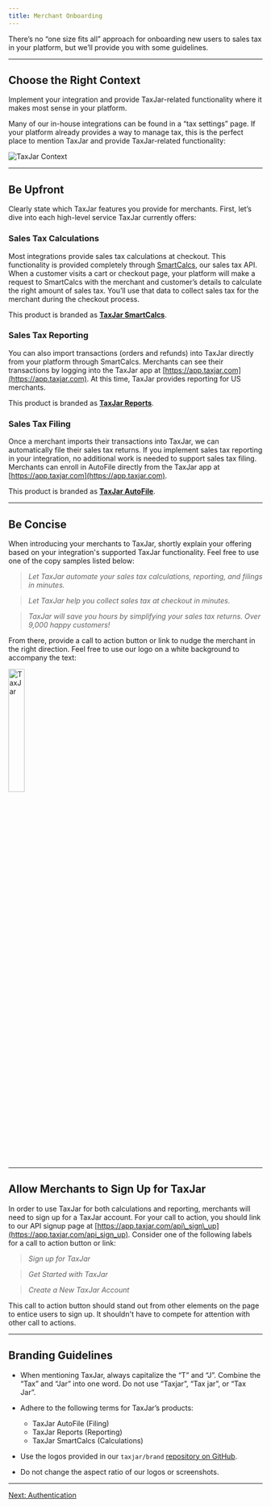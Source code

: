 ```yaml
---
title: Merchant Onboarding
---
```


There’s no “one size fits all” approach for onboarding new users to sales tax in your platform, but we’ll provide you with some guidelines.

---

## Choose the Right Context

Implement your integration and provide TaxJar-related functionality where it makes most sense in your platform.

Many of our in-house integrations can be found in a “tax settings” page. If your platform already provides a way to manage tax, this is the perfect place to mention TaxJar and provide TaxJar-related functionality:

![TaxJar Context](/images/guides/taxjar-context.png)

---

## Be Upfront

Clearly state which TaxJar features you provide for merchants. First, let’s dive into each high-level service TaxJar currently offers:

### Sales Tax Calculations

Most integrations provide sales tax calculations at checkout. This functionality is provided completely through [SmartCalcs](https://www.taxjar.com/smartcalcs/), our sales tax API. When a customer visits a cart or checkout page, your platform will make a request to SmartCalcs with the merchant and customer’s details to calculate the right amount of sales tax. You’ll use that data to collect sales tax for the merchant during the checkout process.

This product is branded as **[TaxJar SmartCalcs](https://www.taxjar.com/smartcalcs/)**.

### Sales Tax Reporting

You can also import transactions (orders and refunds) into TaxJar directly from your platform through SmartCalcs. Merchants can see their transactions by logging into the TaxJar app at [https://app.taxjar.com](https://app.taxjar.com). At this time, TaxJar provides reporting for US merchants.

This product is branded as **[TaxJar Reports](https://www.taxjar.com/sales-tax-reporting/)**.

### Sales Tax Filing

Once a merchant imports their transactions into TaxJar, we can automatically file their sales tax returns. If you implement sales tax reporting in your integration, no additional work is needed to support sales tax filing. Merchants can enroll in AutoFile directly from the TaxJar app at [https://app.taxjar.com](https://app.taxjar.com).

This product is branded as **[TaxJar AutoFile](https://www.taxjar.com/autofile/)**.

---

## Be Concise

When introducing your merchants to TaxJar, shortly explain your offering based on your integration's supported TaxJar functionality. Feel free to use one of the copy samples listed below:

> *Let TaxJar automate your sales tax calculations, reporting, and filings in minutes.*

> *Let TaxJar help you collect sales tax at checkout in minutes.*

> *TaxJar will save you hours by simplifying your sales tax returns. Over 9,000 happy customers!*

From there, provide a call to action button or link to nudge the merchant in the right direction. Feel free to use our logo on a white background to accompany the text:

<img src="/images/logo.svg" width="25%" alt="TaxJar" style="margin: 0">

---

## Allow Merchants to Sign Up for TaxJar

In order to use TaxJar for both calculations and reporting, merchants will need to sign up for a TaxJar account. For your call to action, you should link to our API signup page at [https://app.taxjar.com/api\_sign\_up](https://app.taxjar.com/api_sign_up). Consider one of the following labels for a call to action button or link:

> *Sign up for TaxJar*

> *Get Started with TaxJar*

> *Create a New TaxJar Account*

This call to action button should stand out from other elements on the page to entice users to sign up. It shouldn't have to compete for attention with other call to actions.

---

## Branding Guidelines

* When mentioning TaxJar, always capitalize the “T” and “J”. Combine the “Tax” and “Jar” into one word. Do not use “Taxjar”, “Tax jar”, or “Tax Jar”.

* Adhere to the following terms for TaxJar’s products:
	* TaxJar AutoFile (Filing)
	* TaxJar Reports (Reporting)
	* TaxJar SmartCalcs (Calculations)

* Use the logos provided in our `taxjar/brand` [repository on GitHub](https://github.com/taxjar/brand).

* Do not change the aspect ratio of our logos or screenshots.

---

<a href="/integrations/authentication/" class="btn">Next: Authentication</a>
